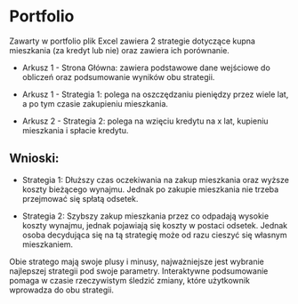 # Portfolio
Zawarty w portfolio plik Excel zawiera 2 strategie dotyczące kupna mieszkania (za kredyt lub nie) oraz zawiera ich porównanie.

- Arkusz 1 - Strona Główna: zawiera podstawowe dane wejściowe do obliczeń oraz podsumowanie wyników obu strategii.

- Arkusz 1 - Strategia 1: polega na oszczędzaniu pieniędzy przez wiele lat, a po tym czasie zakupieniu mieszkania.

- Arkusz 2 - Strategia 2: polega na wzięciu kredytu na x lat, kupieniu mieszkania i spłacie kredytu.

## Wnioski:

- Strategia 1: Dłuższy czas oczekiwania na zakup mieszkania oraz wyższe koszty bieżącego wynajmu. Jednak po zakupie mieszkania nie trzeba przejmować się spłatą odsetek.

- Strategia 2: Szybszy zakup mieszkania przez co odpadają wysokie koszty wynajmu, jednak pojawiają się koszty w postaci odsetek. Jednak osoba decydująca się na tą strategię może od razu cieszyć się własnym mieszkaniem.

Obie stratego mają swoje plusy i minusy, najważniejsze jest wybranie najlepszej strategii pod swoje parametry. Interaktywne podsumowanie pomaga w czasie rzeczywistym śledzić zmiany, które użytkownik wprowadza do obu strategii.
